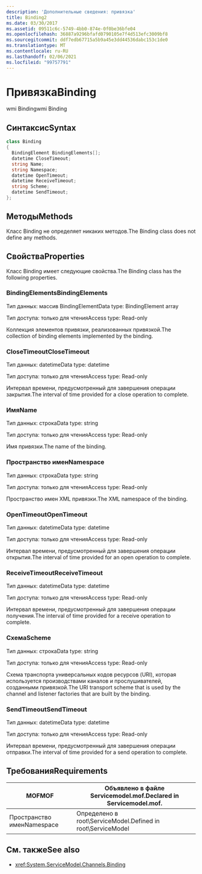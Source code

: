 ```yaml
---
description: 'Дополнительные сведения: привязка'
title: Binding2
ms.date: 03/30/2017
ms.assetid: 09511c6c-5749-4bb0-874e-0f0be36bfe04
ms.openlocfilehash: 36887a9296bfafd0790105e7f4d513efc3009bf8
ms.sourcegitcommit: ddf7edb67715a5b9a45e3dd44536dabc153c1de0
ms.translationtype: MT
ms.contentlocale: ru-RU
ms.lasthandoff: 02/06/2021
ms.locfileid: "99757791"
---
```

# <a name="binding"></a><span data-ttu-id="cc61d-103">Привязка</span><span class="sxs-lookup"><span data-stu-id="cc61d-103">Binding</span></span>

<span data-ttu-id="cc61d-104">wmi Binding</span><span class="sxs-lookup"><span data-stu-id="cc61d-104">wmi Binding</span></span>  
  
## <a name="syntax"></a><span data-ttu-id="cc61d-105">Синтаксис</span><span class="sxs-lookup"><span data-stu-id="cc61d-105">Syntax</span></span>  
  
```csharp
class Binding  
{  
  BindingElement BindingElements[];  
  datetime CloseTimeout;  
  string Name;  
  string Namespace;  
  datetime OpenTimeout;  
  datetime ReceiveTimeout;  
  string Scheme;  
  datetime SendTimeout;  
};  
```  
  
## <a name="methods"></a><span data-ttu-id="cc61d-106">Методы</span><span class="sxs-lookup"><span data-stu-id="cc61d-106">Methods</span></span>  

 <span data-ttu-id="cc61d-107">Класс Binding не определяет никаких методов.</span><span class="sxs-lookup"><span data-stu-id="cc61d-107">The Binding class does not define any methods.</span></span>  
  
## <a name="properties"></a><span data-ttu-id="cc61d-108">Свойства</span><span class="sxs-lookup"><span data-stu-id="cc61d-108">Properties</span></span>  

 <span data-ttu-id="cc61d-109">Класс Binding имеет следующие свойства.</span><span class="sxs-lookup"><span data-stu-id="cc61d-109">The Binding class has the following properties.</span></span>  
  
### <a name="bindingelements"></a><span data-ttu-id="cc61d-110">BindingElements</span><span class="sxs-lookup"><span data-stu-id="cc61d-110">BindingElements</span></span>  

 <span data-ttu-id="cc61d-111">Тип данных: массив BindingElement</span><span class="sxs-lookup"><span data-stu-id="cc61d-111">Data type: BindingElement array</span></span>  
  
 <span data-ttu-id="cc61d-112">Тип доступа: только для чтения</span><span class="sxs-lookup"><span data-stu-id="cc61d-112">Access type: Read-only</span></span>  
  
 <span data-ttu-id="cc61d-113">Коллекция элементов привязки, реализованных привязкой.</span><span class="sxs-lookup"><span data-stu-id="cc61d-113">The collection of binding elements implemented by the binding.</span></span>  
  
### <a name="closetimeout"></a><span data-ttu-id="cc61d-114">CloseTimeout</span><span class="sxs-lookup"><span data-stu-id="cc61d-114">CloseTimeout</span></span>  

 <span data-ttu-id="cc61d-115">Тип данных: datetime</span><span class="sxs-lookup"><span data-stu-id="cc61d-115">Data type: datetime</span></span>  
  
 <span data-ttu-id="cc61d-116">Тип доступа: только для чтения</span><span class="sxs-lookup"><span data-stu-id="cc61d-116">Access type: Read-only</span></span>  
  
 <span data-ttu-id="cc61d-117">Интервал времени, предусмотренный для завершения операции закрытия.</span><span class="sxs-lookup"><span data-stu-id="cc61d-117">The interval of time provided for a close operation to complete.</span></span>  
  
### <a name="name"></a><span data-ttu-id="cc61d-118">Имя</span><span class="sxs-lookup"><span data-stu-id="cc61d-118">Name</span></span>  

 <span data-ttu-id="cc61d-119">Тип данных: строка</span><span class="sxs-lookup"><span data-stu-id="cc61d-119">Data type: string</span></span>  
  
 <span data-ttu-id="cc61d-120">Тип доступа: только для чтения</span><span class="sxs-lookup"><span data-stu-id="cc61d-120">Access type: Read-only</span></span>  
  
 <span data-ttu-id="cc61d-121">Имя привязки.</span><span class="sxs-lookup"><span data-stu-id="cc61d-121">The name of the binding.</span></span>  
  
### <a name="namespace"></a><span data-ttu-id="cc61d-122">Пространство имен</span><span class="sxs-lookup"><span data-stu-id="cc61d-122">Namespace</span></span>  

 <span data-ttu-id="cc61d-123">Тип данных: строка</span><span class="sxs-lookup"><span data-stu-id="cc61d-123">Data type: string</span></span>  
  
 <span data-ttu-id="cc61d-124">Тип доступа: только для чтения</span><span class="sxs-lookup"><span data-stu-id="cc61d-124">Access type: Read-only</span></span>  
  
 <span data-ttu-id="cc61d-125">Пространство имен XML привязки.</span><span class="sxs-lookup"><span data-stu-id="cc61d-125">The XML namespace of the binding.</span></span>  
  
### <a name="opentimeout"></a><span data-ttu-id="cc61d-126">OpenTimeout</span><span class="sxs-lookup"><span data-stu-id="cc61d-126">OpenTimeout</span></span>  

 <span data-ttu-id="cc61d-127">Тип данных: datetime</span><span class="sxs-lookup"><span data-stu-id="cc61d-127">Data type: datetime</span></span>  
  
 <span data-ttu-id="cc61d-128">Тип доступа: только для чтения</span><span class="sxs-lookup"><span data-stu-id="cc61d-128">Access type: Read-only</span></span>  
  
 <span data-ttu-id="cc61d-129">Интервал времени, предусмотренный для завершения операции открытия.</span><span class="sxs-lookup"><span data-stu-id="cc61d-129">The interval of time provided for an open operation to complete.</span></span>  
  
### <a name="receivetimeout"></a><span data-ttu-id="cc61d-130">ReceiveTimeout</span><span class="sxs-lookup"><span data-stu-id="cc61d-130">ReceiveTimeout</span></span>  

 <span data-ttu-id="cc61d-131">Тип данных: datetime</span><span class="sxs-lookup"><span data-stu-id="cc61d-131">Data type: datetime</span></span>  
  
 <span data-ttu-id="cc61d-132">Тип доступа: только для чтения</span><span class="sxs-lookup"><span data-stu-id="cc61d-132">Access type: Read-only</span></span>  
  
 <span data-ttu-id="cc61d-133">Интервал времени, предусмотренный для завершения операции получения.</span><span class="sxs-lookup"><span data-stu-id="cc61d-133">The interval of time provided for a receive operation to complete.</span></span>  
  
### <a name="scheme"></a><span data-ttu-id="cc61d-134">Схема</span><span class="sxs-lookup"><span data-stu-id="cc61d-134">Scheme</span></span>  

 <span data-ttu-id="cc61d-135">Тип данных: строка</span><span class="sxs-lookup"><span data-stu-id="cc61d-135">Data type: string</span></span>  
  
 <span data-ttu-id="cc61d-136">Тип доступа: только для чтения</span><span class="sxs-lookup"><span data-stu-id="cc61d-136">Access type: Read-only</span></span>  
  
 <span data-ttu-id="cc61d-137">Схема транспорта универсальных кодов ресурсов (URI), которая используется производствами каналов и прослушивателей, созданными привязкой.</span><span class="sxs-lookup"><span data-stu-id="cc61d-137">The URI transport scheme that is used by the channel and listener factories that are built by the binding.</span></span>  
  
### <a name="sendtimeout"></a><span data-ttu-id="cc61d-138">SendTimeout</span><span class="sxs-lookup"><span data-stu-id="cc61d-138">SendTimeout</span></span>  

 <span data-ttu-id="cc61d-139">Тип данных: datetime</span><span class="sxs-lookup"><span data-stu-id="cc61d-139">Data type: datetime</span></span>  
  
 <span data-ttu-id="cc61d-140">Тип доступа: только для чтения</span><span class="sxs-lookup"><span data-stu-id="cc61d-140">Access type: Read-only</span></span>  
  
 <span data-ttu-id="cc61d-141">Интервал времени, предусмотренный для завершения операции отправки.</span><span class="sxs-lookup"><span data-stu-id="cc61d-141">The interval of time provided for a send operation to complete.</span></span>  
  
## <a name="requirements"></a><span data-ttu-id="cc61d-142">Требования</span><span class="sxs-lookup"><span data-stu-id="cc61d-142">Requirements</span></span>  
  
|<span data-ttu-id="cc61d-143">MOF</span><span class="sxs-lookup"><span data-stu-id="cc61d-143">MOF</span></span>|<span data-ttu-id="cc61d-144">Объявлено в файле Servicemodel.mof.</span><span class="sxs-lookup"><span data-stu-id="cc61d-144">Declared in Servicemodel.mof.</span></span>|  
|---------|-----------------------------------|  
|<span data-ttu-id="cc61d-145">Пространство имен</span><span class="sxs-lookup"><span data-stu-id="cc61d-145">Namespace</span></span>|<span data-ttu-id="cc61d-146">Определено в root\ServiceModel.</span><span class="sxs-lookup"><span data-stu-id="cc61d-146">Defined in root\ServiceModel</span></span>|  
  
## <a name="see-also"></a><span data-ttu-id="cc61d-147">См. также</span><span class="sxs-lookup"><span data-stu-id="cc61d-147">See also</span></span>

- <xref:System.ServiceModel.Channels.Binding>
